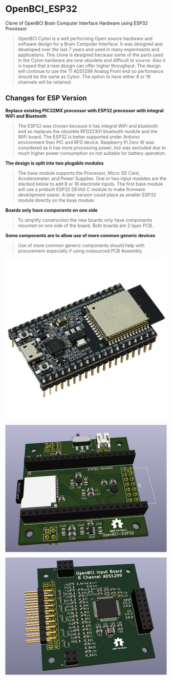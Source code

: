 # OpenBCI_ESP32
Clone of OpenBCI Brain Computer Interface Hardware using ESP32 Processor

>OpenBCI Cyton is a well performing Open source hardware and software design for a Brain Computer Interface. It was designed and developed over the last 7 years and used in many experimants and applications.
>This clone is designed because some of the parts used in the Cyton hardware are now obsolete and difficult to source. Also it is hoped that a new design can offer higher throughput. 
The design will continue to use the TI ADS1299 Analog Front end so perfomance should be the same as Cyton. The option to have either 8 or 16 channels will be retained.

## Changes for ESP Version

**Replace existing PIC32MX processor with ESP32 processor with integral WiFi and Bluetooth**

>The ESP32 was chosen because it has integral WiFi and bluetooth and so replaces the obsolete RFD22301 bluetooth module and the WiFi board. The ESP32 is better supported under Arduino environment than PIC and RFD device. Raspberry Pi Zero W was considered as it has more processing power, but was excluded due to much higher power consumption so not suitable for battery operation.

**The design is split into two plugable modules**

>The base module supports the Processor, Micro SD Card, Accelerometer, and Power Supplies. One or two input modules are the stacked below to add 8 or 16 electrode inputs. The first base module will use a prebuilt ESP32 DEVkit C module to make firmware development easier. A later version could place as smaller ESP32 module directly on the base module.

**Boards only have components on one side**

>To simplify construction the new boards only have components mounted on one side of the board. Both boards are 2 layer PCB.

**Some components are to allow use of more common generic devices**

>Use of more common generic components should help with procurement especially if using outsourced PCB Assembly


![image](/OpenBCI_ESP32_BASE/esp32-devkitc.jpg "ESP32 DEVKIT C")

![image](/OpenBCI_ESP32_BASE/OpenBCI_ESP32_BASE.JPG "OpenBCI ESP32 Base")

![image](/OpenBCI_ESP32_INPUT/OpenBCI_ESP32_INPUT.JPG "OpenBCI ESP32 Input")

